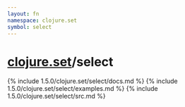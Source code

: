 ```yaml
---
layout: fn
namespace: clojure.set
symbol: select
---
```


# [clojure.set](../)/select

{% include 1.5.0/clojure.set/select/docs.md %}
{% include 1.5.0/clojure.set/select/examples.md %}
{% include 1.5.0/clojure.set/select/src.md %}

